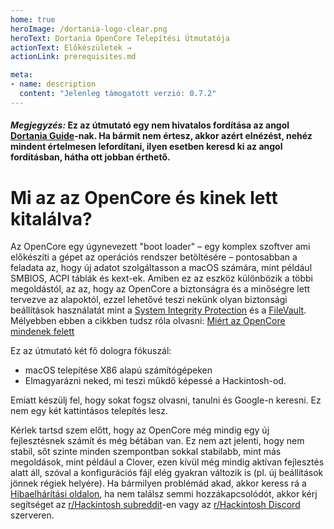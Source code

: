 ```yaml
---
home: true
heroImage: /dortania-logo-clear.png
heroText: Dortania OpenCore Telepítési Útmutatója
actionText: Előkészületek →
actionLink: prerequisites.md

meta:
- name: description
  content: "Jelenleg támogatott verzió: 0.7.2"
---
```

#### _**Megjegyzés:**_ Ez az útmutató egy nem hivatalos fordítása az angol [Dortania Guide](https://dortania.github.io/OpenCore-Install-Guide)-nak. Ha bármit nem értesz, akkor azért elnézést, nehéz mindent értelmesen lefordítani, ilyen esetben keresd ki az angol fordításban, hátha ott jobban érthető.
# Mi az az OpenCore és kinek lett kitalálva?

Az OpenCore egy úgynevezett "boot loader" –  egy komplex szoftver ami előkészíti a gépet az operációs rendszer betöltésére – pontosabban a feladata az, hogy új adatot szolgáltasson a macOS számára, mint például SMBIOS, ACPI táblák és kext-ek. Amiben ez az eszköz különbözik a többi megoldástól, az az, hogy az OpenCore a biztonságra és a minőségre lett tervezve az alapoktól, ezzel lehetővé teszi nekünk olyan biztonsági beállítások használatát mint a [System Integrity Protection](https://support.apple.com/en-ca/HT204899) és a [FileVault](https://support.apple.com/en-ca/HT204837). Mélyebben ebben a cikkben tudsz róla olvasni: [Miért az OpenCore mindenek felett](why-oc.md)

Ez az útmutató két fő dologra fókuszál:

* macOS telepítése X86 alapú számítógépeken
* Elmagyarázni neked, mi teszi műkdő képessé a Hackintosh-od.

Emiatt készülj fel, hogy sokat fogsz olvasni, tanulni és Google-n keresni. Ez nem egy két kattintásos telepítés lesz.

Kérlek tartsd szem előtt, hogy az OpenCore még mindig egy új fejlesztésnek számít és még bétában van. Ez nem azt jelenti, hogy nem stabil, sőt szinte minden szempontban sokkal stabilabb, mint más megoldások, mint például a Clover, ezen kívül még mindig aktívan fejlesztés alatt áll, szóval a konfigurációs fájl elég gyakran változik is (pl. új beállítások jönnek régiek helyére).
Ha bármilyen problémád akad, akkor keress rá a [Hibaelhárítási oldalon](/troubleshooting/troubleshooting.md), ha nem találsz semmi hozzákapcsolódót, akkor kérj segítséget az [r/Hackintosh subreddit](https://www.reddit.com/r/hackintosh/)-en vagy az [r/Hackintosh Discord](https://discord.gg/u8V7N5C) szerveren.